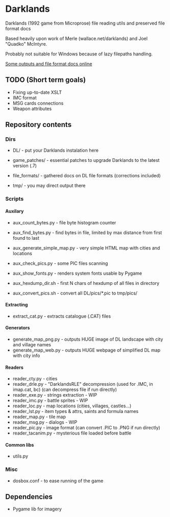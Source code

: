 # Darklands
Darklands (1992 game from Microprose) file reading utils and preserved file format docs

Based heavily upon work of Merle (wallace.net/darklands) and Joel "Quadko" McIntyre.

Probably not suitable for Windows because of lazy filepaths handling.

[Some outputs and file format docs online](http://wendigo.online-siesta.com/darklands/)


## TODO (Short term goals)
* Fixing up-to-date XSLT
* IMC format
* MSG cards connections
* Weapon attributes

## Repository contents

### Dirs
* DL/ - put your Darklands instalation here
* game_patches/ - essential patches to upgrade Darklands to the latest version (.7)

* file_formats/ - gathered docs on DL file formats (corrections included)

* tmp/ - you may direct output there


### Scripts
#### Auxilary
* aux_count_bytes.py - file byte histogram counter
* aux_find_bytes.py - find bytes in file, limited by max distance from first found to last
* aux_generate_simple_map.py - very simple HTML map with cities and locations
* aux_check_pics.py - some PIC files scanning
* aux_show_fonts.py - renders system fonts usable by Pygame

* aux_hexdump_dir.sh - first N chars of hexdump of all files in directory
* aux_convert_pics.sh - convert all DL/pics/*.pic to tmp/pics/

#### Extracting
* extract_cat.py - extracts catalogue (.CAT) files

#### Generators
* generate_map_png.py - outputs HUGE image of DL landscape with city and village names
* generate_map_web.py - outputs HUGE webpage of simplified DL map with city info

#### Readers
* reader_cty.py - cities
* reader_drle.py - "DarklandsRLE" decompression (used for .IMC, in imap.cat, bc) (can decompress file if run directly)
* reader_exe.py - strings extraction - WIP
* reader_imc.py - battle sprites - WIP
* reader_loc.py - map locations (cities, villages, castles...)
* reader_lst.py - item types & attrs, saints and formula names
* reader_map.py - tile map
* reader_msg.py - dialogs - WIP
* reader_pic.py - image format (can convert .PIC to .PNG if run directly)
* reader_tacanim.py - mysterious file loaded before battle

#### Common libs
* utils.py


### Misc
* dosbox.conf - to ease running of the game

## Dependencies
* Pygame lib for imagery

